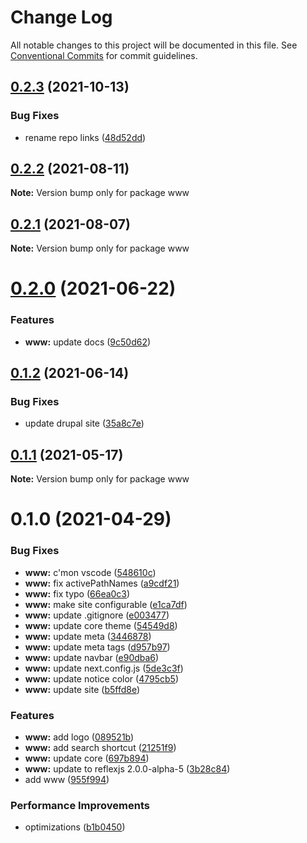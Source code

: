 # Change Log

All notable changes to this project will be documented in this file.
See [Conventional Commits](https://conventionalcommits.org) for commit guidelines.

## [0.2.3](https://github.com/chapter-three/next-drupal/compare/www@0.2.2...www@0.2.3) (2021-10-13)


### Bug Fixes

* rename repo links ([48d52dd](https://github.com/chapter-three/next-drupal/commit/48d52dde79f69396ef706d152c03670117b6a480))





## [0.2.2](https://github.com/chapter-three/next-drupal/compare/www@0.2.1...www@0.2.2) (2021-08-11)

**Note:** Version bump only for package www





## [0.2.1](https://github.com/chapter-three/next-drupal/compare/www@0.2.0...www@0.2.1) (2021-08-07)

**Note:** Version bump only for package www





# [0.2.0](https://github.com/chapter-three/next-drupal/compare/www@0.1.2...www@0.2.0) (2021-06-22)


### Features

* **www:** update docs ([9c50d62](https://github.com/chapter-three/next-drupal/commit/9c50d62f455702431d131de7641c6c0fdcf0da67))





## [0.1.2](https://github.com/chapter-three/next-drupal/compare/www@0.1.1...www@0.1.2) (2021-06-14)


### Bug Fixes

* update drupal site ([35a8c7e](https://github.com/chapter-three/next-drupal/commit/35a8c7e8c7a7378bb001eda8eef66315d5769589))





## [0.1.1](https://github.com/chapter-three/next-drupal/compare/www@0.1.0...www@0.1.1) (2021-05-17)

**Note:** Version bump only for package www





# 0.1.0 (2021-04-29)


### Bug Fixes

* **www:** c'mon vscode ([548610c](https://github.com/chapter-three/next-drupal/commit/548610c6bb2a19fbdab756c97016f74973049043))
* **www:** fix activePathNames ([a9cdf21](https://github.com/chapter-three/next-drupal/commit/a9cdf21493a55245141dd1e28e731198227c4f2d))
* **www:** fix typo ([66ea0c3](https://github.com/chapter-three/next-drupal/commit/66ea0c3697b5b7373a7e1cabade048e706c161bb))
* **www:** make site configurable ([e1ca7df](https://github.com/chapter-three/next-drupal/commit/e1ca7dfc668d9a58753ddd22a4e5d8f0393fc60c))
* **www:** update .gitignore ([e003477](https://github.com/chapter-three/next-drupal/commit/e003477f534f5effd1b60bc8a5463da953025a97))
* **www:** update core theme ([54549d8](https://github.com/chapter-three/next-drupal/commit/54549d8c471002f4f8c3f8412a6b55f2feee94a5))
* **www:** update meta ([3446878](https://github.com/chapter-three/next-drupal/commit/3446878737869d8d531bd6a186bbd12576b461f7))
* **www:** update meta tags ([d957b97](https://github.com/chapter-three/next-drupal/commit/d957b97c4fd0376091d344835a9eb7fad4a0aa31))
* **www:** update navbar ([e90dba6](https://github.com/chapter-three/next-drupal/commit/e90dba612c3786bcc982082269cb13238f9e5c9a))
* **www:** update next.config.js ([5de3c3f](https://github.com/chapter-three/next-drupal/commit/5de3c3fb06f73e7c9ce05d03c036f326249b8aac))
* **www:** update notice color ([4795cb5](https://github.com/chapter-three/next-drupal/commit/4795cb5aa0fde2ee762eff4cad771366145e3eec))
* **www:** update site ([b5ffd8e](https://github.com/chapter-three/next-drupal/commit/b5ffd8e9bfdf1037bb27729d1edf1dc3f0e48b06))


### Features

* **www:** add logo ([089521b](https://github.com/chapter-three/next-drupal/commit/089521b0d231e27aa052e8b64e447c994b8b2ac5))
* **www:** add search shortcut ([21251f9](https://github.com/chapter-three/next-drupal/commit/21251f91079ebebbd0e6e9c9f451a1590d8ed82e))
* **www:** update core ([697b894](https://github.com/chapter-three/next-drupal/commit/697b894ea5adc4c8f5bfec167fa877ea12b6de68))
* **www:** update to reflexjs 2.0.0-alpha-5 ([3b28c84](https://github.com/chapter-three/next-drupal/commit/3b28c84e9b7eefd4892aaf22dea0dd2512091b93))
* add www ([955f994](https://github.com/chapter-three/next-drupal/commit/955f9947a84111c0e00b86bd3b9af5e255791de8))


### Performance Improvements

* optimizations ([b1b0450](https://github.com/chapter-three/next-drupal/commit/b1b04504f797feae32486db1a724b2ff58c3b091))
